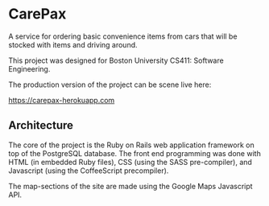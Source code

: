 # CarePax
A service for ordering basic convenience items from cars that will be stocked with items and driving around.

This project was designed for Boston University CS411: Software Engineering.

The production version of the project can be scene live here:

https://carepax-herokuapp.com

## Architecture
The core of the project is the Ruby on Rails web application framework on top of the PostgreSQL database. The front end programming was done with HTML (in embedded Ruby files), CSS (using the SASS pre-compiler), and Javascript (using the CoffeeScript precompiler).

The map-sections of the site are made using the Google Maps Javascript API.
